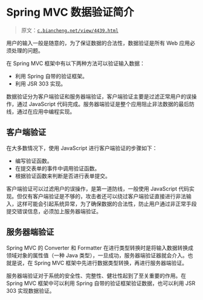 # Spring MVC 数据验证简介

> 原文：[`c.biancheng.net/view/4439.html`](http://c.biancheng.net/view/4439.html)

用户的输入一般是随意的，为了保证数据的合法性，数据验证是所有 Web 应用必须处理的问题。

在 Spring MVC 框架中有以下两种方法可以验证输入数据：

*   利用 Spring 自带的验证框架。
*   利用 JSR 303 实现。

数据验证分为客户端验证和服务器端验证，客户端验证主要是过滤正常用户的误操作，通过 JavaScript 代码完成。服务器端验证是整个应用阻止非法数据的最后防线，通过在应用中编程实现。

## 客户端验证

在大多数情况下，使用 JavaScript 进行客户端验证的步骤如下：

*   编写验证函数。
*   在提交表单的事件中调用验证函数。
*   根据验证函数来判断是否进行表单提交。

客户端验证可以过滤用户的误操作，是第一道防线，一般使用 JavaScript 代码实现。但仅有客户端验证是不够的，攻击者还可以绕过客户端验证直接进行非法输入，这样可能会引起系统异常，为了确保数据的合法性，防止用户通过非正常手段提交错误信息，必须加上服务器端验证。

## 服务器端验证

Spring MVC 的 Converter 和 Formatter 在进行类型转换时是将输入数据转换成领域对象的属性值（一种 Java 类型），一旦成功，服务器端验证器就会介入。也就是说，在 Spring MVC 框架中先进行数据类型转换，再进行服务器端验证。

服务器端验证对于系统的安全性、完整性、健壮性起到了至关重要的作用。在 Spring MVC 框架中可以利用 Spring 自带的验证框架验证数据，也可以利用 JSR 303 实现数据验证。